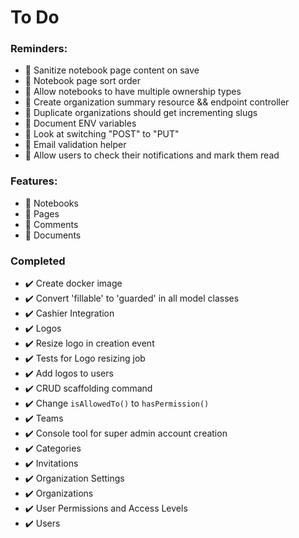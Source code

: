 # To Do

### Reminders:

+ :black_square_button: Sanitize notebook page content on save
+ :black_square_button: Notebook page sort order
+ :black_square_button: Allow notebooks to have multiple ownership types
+ :black_square_button: Create organization summary resource && endpoint controller
+ :black_square_button: Duplicate organizations should get incrementing slugs
+ :black_square_button: Document ENV variables
+ :black_square_button: Look at switching "POST" to "PUT"
+ :black_square_button: Email validation helper
+ :black_square_button: Allow users to check their notifications and mark them read

### Features:

+ :black_square_button: Notebooks
+ :black_square_button: Pages
+ :black_square_button: Comments
+ :black_square_button: Documents

### Completed

+ :heavy_check_mark: Create docker image
+ :heavy_check_mark: Convert 'fillable' to 'guarded' in all model classes
+ :heavy_check_mark: Cashier Integration
+ :heavy_check_mark: Logos
+ :heavy_check_mark: Resize logo in creation event
+ :heavy_check_mark: Tests for Logo resizing job
+ :heavy_check_mark: Add logos to users
+ :heavy_check_mark: CRUD scaffolding command
+ :heavy_check_mark: Change `isAllowedTo()` to `hasPermission()`
+ :heavy_check_mark: Teams
+ :heavy_check_mark: Console tool for super admin account creation
+ :heavy_check_mark: Categories
+ :heavy_check_mark: Invitations
+ :heavy_check_mark: Organization Settings
+ :heavy_check_mark: Organizations
+ :heavy_check_mark: User Permissions and Access Levels
+ :heavy_check_mark: Users

